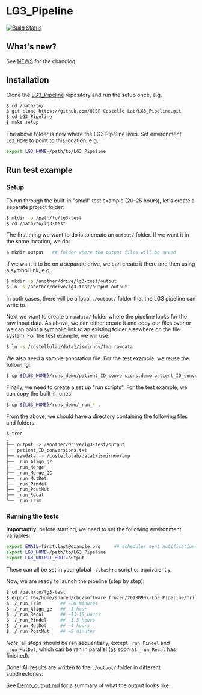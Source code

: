 # LG3_Pipeline

[![Build Status](https://travis-ci.org/UCSF-Costello-Lab/LG3_Pipeline.svg?branch=develop)](https://travis-ci.org/UCSF-Costello-Lab/LG3_Pipeline)


## What's new?

See [NEWS](NEWS.md) for the changlog.


## Installation

Clone the [LG3_Pipeline] repository and run the setup once, e.g.

```sh
$ cd /path/to/
$ git clone https://github.com/UCSF-Costello-Lab/LG3_Pipeline.git
$ cd LG3_Pipeline
$ make setup
```

The above folder is now where the LG3 Pipeline lives.  Set environment `LG3_HOME` to point to this location, e.g.

```sh
export LG3_HOME=/path/to/LG3_Pipeline
```


## Run test example

### Setup

To run through the built-in "small" test example (20-25 hours), let's create a separate project folder:
```sh
$ mkdir -p /path/to/lg3-test
$ cd /path/to/lg3-test
```

The first thing we want to do is to create an `output/` folder.  If we want it in the same location, we do:
```sh
$ mkdir output   ## folder where the output files will be saved
```
If we want it to be on a separate drive, we can create it there and then using a symbol link, e.g.
```sh
$ mkdir -p /another/drive/lg3-test/output
$ ln -s /another/drive/lg3-test/output output
```
In both cases, there will be a local `./output/` folder that the LG3 pipeline can write to.

Next we want to create a `rawdata/` folder where the pipeline looks for the raw input data.  As above, we can either create it and copy our files over or we can point a symbolic link to an existing folder elsewhere on the file system.  For the test example, we will use:
```sh
$ ln -s /costellolab/data1/ismirnov/tmp rawdata
```

We also need a sample annotation file.  For the test example, we reuse the following:
```sh
$ cp ${LG3_HOME}/runs_demo/patient_ID_conversions.demo patient_ID_conversions.txt
```

Finally, we need to create a set up "run scripts".  For the test example, we can copy the built-in ones:
```sh
$ cp ${LG3_HOME}/runs_demo/_run_* .
```

From the above, we should have a directory containing the following files and folders:
```sh
$ tree
.
├── output -> /another/drive/lg3-test/output
├── patient_ID_conversions.txt
├── rawdata -> /costellolab/data1/ismirnov/tmp
├── _run_Align_gz
├── _run_Merge
├── _run_Merge_QC
├── _run_MutDet
├── _run_Pindel
├── _run_PostMut
├── _run_Recal
└── _run_Trim
```


### Running the tests

**Importantly**, before starting, we need to set the following environment variables:
```sh
export EMAIL=first.last@example.org     ## scheduler sent notifications here!
export LG3_HOME=/path/to/LG3_Pipeline
export LG3_OUTPUT_ROOT=output
```
These can all be set in your global `~/.bashrc` script or equivalently.


Now, we are ready to launch the pipeline (step by step):

``` sh
$ cd /path/to/lg3-test
$ export TG=/home/shared/cbc/software_frozen/20180907-LG3_Pipeline/TrimGalore-0.4.4/trim_galore
$ ./_run_Trim       ## ~20 minutes
$ ./_run_Align_gz   ## ~1 hour
$ ./_run_Recal      ## ~13-15 hours
$ ./_run_Pindel     ## ~1.5 hours
$ ./_run_MutDet     ## ~4 hours
$ ./_run_PostMut    ## ~5 minutes
```

_Note_, all steps should be ran sequentially, except `_run_Pindel` and `_run_MutDet`, which can be ran in parallel (as soon as `_run_Recal` has finished).

Done!  All results are written to the `./output/` folder in different subdirectories.


See [Demo_output.md](run_demo/Demo_output.md) for a summary of what the output looks like.


[LG3_Pipeline]: https://github.com/UCSF-Costello-Lab/LG3_Pipeline
